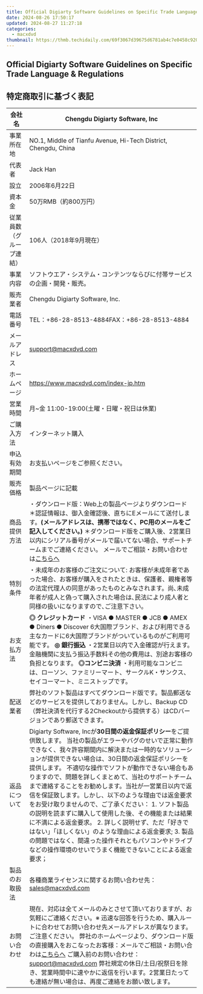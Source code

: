 ```yaml
---
title: Official Digiarty Software Guidelines on Specific Trade Language & Regulations
date: 2024-08-26 17:50:17
updated: 2024-08-27 11:27:18
categories:
  - macxdvd
thumbnail: https://thmb.techidaily.com/69f3067d39675d6781ab4c7e0458c920b25824edab0f0d8186f7e1accf89f14a.jpg
---
```


## Official Digiarty Software Guidelines on Specific Trade Language & Regulations

## 特定商取引に基づく表記

| 会社名          | Chengdu Digiarty Software, Inc                                                                                                                                                                                                                                                                                                                                                                                             |
| ------------ | -------------------------------------------------------------------------------------------------------------------------------------------------------------------------------------------------------------------------------------------------------------------------------------------------------------------------------------------------------------------------------------------------------------------------- |
| 事業所在地        | NO.1, Middle of Tianfu Avenue, Hi-Tech District, Chengdu, China                                                                                                                                                                                                                                                                                                                                                            |
| 代表者          | Jack Han                                                                                                                                                                                                                                                                                                                                                                                                                   |
| 設立           | 2006年6月22日                                                                                                                                                                                                                                                                                                                                                                                                                 |
| 資本金          | 50万RMB（約800万円）                                                                                                                                                                                                                                                                                                                                                                                                             |
| 従業員数（グループ連結） | 106人（2018年9月現在）                                                                                                                                                                                                                                                                                                                                                                                                            |
| 事業内容         | ソフトウエア・システム・コンテンツならびに付帯サービスの企画・開発・販売。                                                                                                                                                                                                                                                                                                                                                                                      |
| 販売業者         | Chengdu Digiarty Software, Inc.                                                                                                                                                                                                                                                                                                                                                                                            |
| 電話番号         | TEL：+86-28-8513-4884FAX：+86-28-8513-4884                                                                                                                                                                                                                                                                                                                                                                                   |
| メールアドレス      | support@macxdvd.com                                                                                                                                                                                                                                                                                                                                                                                                        |
| ホームページ       | https://www.macxdvd.com/index-jp.htm                                                                                                                                                                                                                                                                                                                                                                                       |
| 営業時間         | 月\~金 11:00-19:00(土曜・日曜・祝日は休業)                                                                                                                                                                                                                                                                                                                                                                                              |
| ご購入方法        | インターネット購入                                                                                                                                                                                                                                                                                                                                                                                                                  |
| 申込有効期間       | お支払いページをご参照ください。                                                                                                                                                                                                                                                                                                                                                                                                           |
| 販売価格         | 製品ページに記載                                                                                                                                                                                                                                                                                                                                                                                                                   |
| 商品提供方法       | ・ダウンロード版：Web上の製品ページよりダウンロード ＊認証情報は、御入金確認後、直ちにEメールにて送付します。**(メールアドレスは、携帯ではなく、PC用のメールをご記入してください。)** ＊ダウンロード版をご購入後、2営業日以内にシリアル番号がメールで届いてない場合、サポートチームまでご連絡ください。 メールでご相談・お問い合わせは[こちらへ](https://tools.techidaily.com/macxdvd/products/)                                                                                                                                                                              |
| 特別条件         | ・未成年のお客様のご注文について: お客様が未成年者であった場合、お客様が購入をされたときは、保護者、親権者等の法定代理人の同意があったものとみなされます。尚､未成年者が成人と偽って購入された場合は､民法により成人者と同様の扱いになりますので､ご注意下さい｡                                                                                                                                                                                                                                                                                          |
| お支払方法        | **◎ クレジットカード** ・VISA ● MASTER ● JCB ● AMEX ● Diners ● Discover 6大国際ブランド、および利用できる主なカードに6大国際ブランドがついているものがご利用可能です。 **◎ 銀行振込** ・2営業日以内で入金確認が行えます。金融機関に支払う振込手数料その他の費用は、別途お客様の負担となります。 **◎コンビニ決済** ・利用可能なコンビニは、ローソン、ファミリーマート、サークルK・サンクス、セイコーマート、ミニストップです。                                                                                                                                                                        |
| 配送業者         | 弊社のソフト製品はすべてダウンロード版です。製品郵送などのサービスを提供しておりません。しかし、Backup CD（弊社決済を代行する2Checkoutから提供する）はCDバージョンであり郵送できます。                                                                                                                                                                                                                                                                                                                      |
| 返品について       | Digiarty Software, Incが**30日間の返金保証ポリシー**をご提供致します。 当社の製品がエラーやバグのせいで正常に動作できなく、我々許容期間内に解決または一時的なソリューションが提供できない場合は、30日間の返金保証ポリシーを提供します。 不適切な操作でソフトが動作できない場合もありますので、問題を詳しくまとめて、当社のサポートチームまで連絡することをお勧めします。当社が一営業日以内で返信を保証致します。しかし、以下のような理由では返金要求をお受け取りませんので、ご了承ください： 1\. ソフト製品の説明を読まずに購入して使用した後、その機能または結果に不満による返金要求。 2\. 詳しく説明せず、ただ「好きではない」「ほしくない」のような理由による返金要求; 3\. 製品の問題ではなく、間違った操作それともパソコンやドライブなどの操作環境のせいでうまく機能できないことによる返金要求； |
| 製品のお取扱法      | 各種商業ライセンスに関するお問い合わせ先：[sales@macxdvd.com](https://tools.techidaily.com/macxdvd/products/)                                                                                                                                                                                                                                                                                                                         |
| お問い合わせ       | 現在、対応は全てメールのみとさせて頂いておりますが、お気軽にご連絡ください。※ 迅速な回答を行うため、購入ルートに合わせてお問い合わせ先メールアドレスが異なります。ご注意ください。 弊社のホームページより、ダウンロード版の直接購入をおこなったお客様：メールでご相談・お問い合わは[こちらへ](https://tools.techidaily.com/macxdvd/products/) ご購入前のお問い合わせ：[support@macxdvd.com](https://tools.techidaily.com/macxdvd/products/) 弊社規定の休日/土日/祝祭日を除き、営業時間中に速やかに返信を行います。2営業日たっても連絡が無い場合は、再度ご連絡をお願い致します。                                            |

<ins class="adsbygoogle"
     style="display:block"
     data-ad-format="autorelaxed"
     data-ad-client="ca-pub-7571918770474297"
     data-ad-slot="1223367746"></ins>



<ins class="adsbygoogle"
     style="display:block"
     data-ad-client="ca-pub-7571918770474297"
     data-ad-slot="8358498916"
     data-ad-format="auto"
     data-full-width-responsive="true"></ins>
